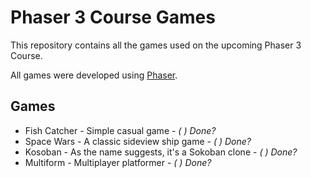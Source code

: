 # Phaser 3 Course Games

This repository contains all the games used on the upcoming Phaser 3 Course.

All games were developed using [Phaser](https://github.com/photonstorm/phaser).

## Games

  - Fish Catcher
        - Simple casual game
        - *( ) Done?*
  - Space Wars
        -  A classic sideview ship game 
        - *( ) Done?*
  - Kosoban
        - As the name suggests, it's a Sokoban clone
        - *( ) Done?*
  - Multiform
        - Multiplayer platformer
        - *( ) Done?*

